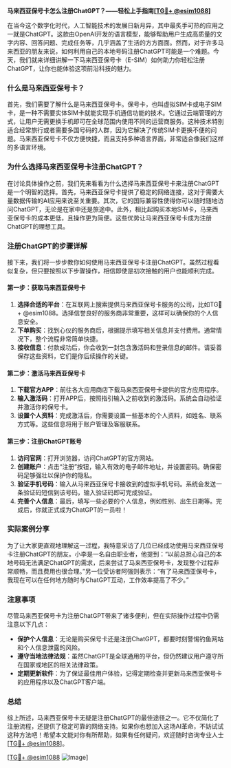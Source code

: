 **马来西亚保号卡怎么注册ChatGPT？——轻松上手指南[[TG💪+ @esim1088](https://t.me/s/esim1088)]**

在当今这个数字化时代，人工智能技术的发展日新月异，其中最炙手可热的应用之一就是ChatGPT。这款由OpenAI开发的语言模型，能够帮助用户生成高质量的文字内容、回答问题、完成任务等，几乎涵盖了生活的方方面面。然而，对于许多马来西亚的朋友来说，如何利用自己的本地号码注册ChatGPT可能是一个难题。今天，我们就来详细讲解一下马来西亚保号卡（E-SIM）如何助力你轻松注册ChatGPT，让你也能体验这项前沿科技的魅力。

### 什么是马来西亚保号卡？

首先，我们需要了解什么是马来西亚保号卡。保号卡，也叫虚拟SIM卡或电子SIM卡，是一种不需要实体SIM卡就能实现手机通信功能的技术。它通过云端管理的方式，让用户无需更换手机即可在全球范围内使用不同的运营商服务。这种技术特别适合经常旅行或者需要多国号码的人群，因为它解决了传统SIM卡更换不便的问题。马来西亚保号卡不仅方便快捷，而且支持多种语言界面，非常适合像我们这样的多语言环境。

### 为什么选择马来西亚保号卡注册ChatGPT？

在讨论具体操作之前，我们先来看看为什么选择马来西亚保号卡来注册ChatGPT是一个明智的选择。首先，马来西亚保号卡提供了稳定的网络连接，这对于需要大量数据传输的AI应用来说至关重要。其次，它的国际兼容性使得你可以随时随地访问ChatGPT，无论是在家中还是旅途中。此外，相比起购买本地SIM卡，马来西亚保号卡的成本更低，且操作更为简便。这些优势让马来西亚保号卡成为注册ChatGPT的理想工具。

### 注册ChatGPT的步骤详解

接下来，我们将一步步教你如何使用马来西亚保号卡注册ChatGPT。虽然过程看似复杂，但只要按照以下步骤操作，相信即使是初次接触的用户也能顺利完成。

#### 第一步：获取马来西亚保号卡

1. **选择合适的平台**：在互联网上搜索提供马来西亚保号卡服务的公司，比如TG💪+ @esim1088。选择信誉良好的服务商非常重要，这样可以确保你的个人信息安全。
2. **下单购买**：找到心仪的服务商后，根据提示填写相关信息并支付费用。通常情况下，整个流程非常简单快捷。
3. **接收信息**：付款成功后，你会收到一封包含激活码和登录信息的邮件。请妥善保存这些资料，它们是你后续操作的关键。

#### 第二步：激活马来西亚保号卡

1. **下载官方APP**：前往各大应用商店下载马来西亚保号卡提供的官方应用程序。
2. **输入激活码**：打开APP后，按照指引输入之前收到的激活码。系统会自动验证并激活你的保号卡。
3. **设置个人资料**：完成激活后，你需要设置一些基本的个人资料，如姓名、联系方式等。这些信息将用于账户管理及客服联系。

#### 第三步：注册ChatGPT账号

1. **访问官网**：打开浏览器，访问ChatGPT的官方网站。
2. **创建账户**：点击“注册”按钮，输入有效的电子邮件地址，并设置密码。确保密码足够强壮以保护你的隐私。
3. **验证手机号码**：输入从马来西亚保号卡接收到的虚拟手机号码。系统会发送一条验证码短信到该号码，输入验证码即可完成验证。
4. **完善个人信息**：最后，填写一些必要的个人信息，例如性别、出生日期等。完成后，你就正式成为ChatGPT的一员啦！

### 实际案例分享

为了让大家更直观地理解这一过程，我特意采访了几位已经成功使用马来西亚保号卡注册ChatGPT的朋友。小李是一名自由职业者，他提到：“以前总担心自己的本地号码无法满足ChatGPT的需求，后来尝试了马来西亚保号卡，发现整个过程非常顺畅，而且费用也很合理。”另一位受访者阿强则表示：“有了马来西亚保号卡，我现在可以在任何地方随时与ChatGPT互动，工作效率提高了不少。”

### 注意事项

尽管马来西亚保号卡为注册ChatGPT带来了诸多便利，但在实际操作过程中仍需注意以下几点：

- **保护个人信息**：无论是购买保号卡还是注册ChatGPT，都要时刻警惕钓鱼网站和个人信息泄露的风险。
- **遵守当地法律法规**：虽然ChatGPT是全球通用的平台，但仍然建议用户遵守所在国家或地区的相关法律政策。
- **定期更新软件**：为了保证最佳用户体验，记得定期检查并更新马来西亚保号卡的应用程序以及ChatGPT客户端。

### 总结

综上所述，马来西亚保号卡无疑是注册ChatGPT的最佳途径之一。它不仅简化了注册流程，还提供了稳定可靠的网络支持。如果你也想加入这场AI革命，不妨试试这种方法吧！希望本文能对你有所帮助，如果有任何疑问，欢迎随时咨询专业人士[[TG💪+ @esim1088](https://t.me/s/esim1088)]。

[[TG💪+ @esim1088](https://t.me/s/esim1088) ![Image](https://i.postimg.cc/4NQfJmqS/Snipaste-2025-05-13-00-14-12.png)]
